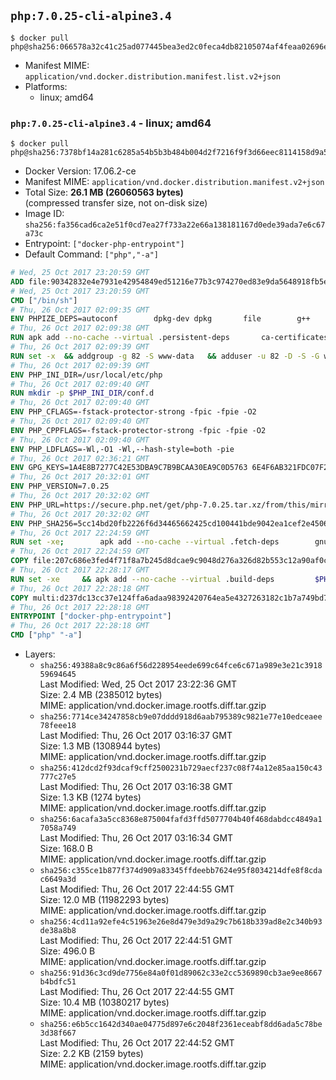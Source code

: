 ## `php:7.0.25-cli-alpine3.4`

```console
$ docker pull php@sha256:066578a32c41c25ad077445bea3ed2c0feca4db82105074af4feaa02696e3732
```

-	Manifest MIME: `application/vnd.docker.distribution.manifest.list.v2+json`
-	Platforms:
	-	linux; amd64

### `php:7.0.25-cli-alpine3.4` - linux; amd64

```console
$ docker pull php@sha256:7378bf14a281c6285a54b5b3b484b004d2f7216f9f3d66eec8114158d9a5fad2
```

-	Docker Version: 17.06.2-ce
-	Manifest MIME: `application/vnd.docker.distribution.manifest.v2+json`
-	Total Size: **26.1 MB (26060563 bytes)**  
	(compressed transfer size, not on-disk size)
-	Image ID: `sha256:fa356cad6ca2e51f0cd7ea27f733a22e66a138181167d0ede39ada7e6c67a73c`
-	Entrypoint: `["docker-php-entrypoint"]`
-	Default Command: `["php","-a"]`

```dockerfile
# Wed, 25 Oct 2017 23:20:59 GMT
ADD file:90342832e4e7931e42954849ed51216e77b3c974270ed83e9da5648918fb5e66 in / 
# Wed, 25 Oct 2017 23:20:59 GMT
CMD ["/bin/sh"]
# Thu, 26 Oct 2017 02:09:35 GMT
ENV PHPIZE_DEPS=autoconf 		dpkg-dev dpkg 		file 		g++ 		gcc 		libc-dev 		make 		pcre-dev 		pkgconf 		re2c
# Thu, 26 Oct 2017 02:09:38 GMT
RUN apk add --no-cache --virtual .persistent-deps 		ca-certificates 		curl 		tar 		xz 		openssl
# Thu, 26 Oct 2017 02:09:39 GMT
RUN set -x 	&& addgroup -g 82 -S www-data 	&& adduser -u 82 -D -S -G www-data www-data
# Thu, 26 Oct 2017 02:09:39 GMT
ENV PHP_INI_DIR=/usr/local/etc/php
# Thu, 26 Oct 2017 02:09:40 GMT
RUN mkdir -p $PHP_INI_DIR/conf.d
# Thu, 26 Oct 2017 02:09:40 GMT
ENV PHP_CFLAGS=-fstack-protector-strong -fpic -fpie -O2
# Thu, 26 Oct 2017 02:09:40 GMT
ENV PHP_CPPFLAGS=-fstack-protector-strong -fpic -fpie -O2
# Thu, 26 Oct 2017 02:09:40 GMT
ENV PHP_LDFLAGS=-Wl,-O1 -Wl,--hash-style=both -pie
# Thu, 26 Oct 2017 02:36:21 GMT
ENV GPG_KEYS=1A4E8B7277C42E53DBA9C7B9BCAA30EA9C0D5763 6E4F6AB321FDC07F2C332E3AC2BF0BC433CFC8B3
# Thu, 26 Oct 2017 20:32:01 GMT
ENV PHP_VERSION=7.0.25
# Thu, 26 Oct 2017 20:32:02 GMT
ENV PHP_URL=https://secure.php.net/get/php-7.0.25.tar.xz/from/this/mirror PHP_ASC_URL=https://secure.php.net/get/php-7.0.25.tar.xz.asc/from/this/mirror
# Thu, 26 Oct 2017 20:32:02 GMT
ENV PHP_SHA256=5cc14bd20fb2226f6d34465662425cd100441bde9042ea1cef2e4506d6ded8cc PHP_MD5=
# Thu, 26 Oct 2017 22:24:59 GMT
RUN set -xe; 		apk add --no-cache --virtual .fetch-deps 		gnupg 	; 		mkdir -p /usr/src; 	cd /usr/src; 		wget -O php.tar.xz "$PHP_URL"; 		if [ -n "$PHP_SHA256" ]; then 		echo "$PHP_SHA256 *php.tar.xz" | sha256sum -c -; 	fi; 	if [ -n "$PHP_MD5" ]; then 		echo "$PHP_MD5 *php.tar.xz" | md5sum -c -; 	fi; 		if [ -n "$PHP_ASC_URL" ]; then 		wget -O php.tar.xz.asc "$PHP_ASC_URL"; 		export GNUPGHOME="$(mktemp -d)"; 		for key in $GPG_KEYS; do 			gpg --keyserver ha.pool.sks-keyservers.net --recv-keys "$key"; 		done; 		gpg --batch --verify php.tar.xz.asc php.tar.xz; 		rm -rf "$GNUPGHOME"; 	fi; 		apk del .fetch-deps
# Thu, 26 Oct 2017 22:24:59 GMT
COPY file:207c686e3fed4f71f8a7b245d8dcae9c9048d276a326d82b553c12a90af0c0ca in /usr/local/bin/ 
# Thu, 26 Oct 2017 22:28:17 GMT
RUN set -xe 	&& apk add --no-cache --virtual .build-deps 		$PHPIZE_DEPS 		coreutils 		curl-dev 		libedit-dev 		openssl-dev 		libxml2-dev 		sqlite-dev 		&& export CFLAGS="$PHP_CFLAGS" 		CPPFLAGS="$PHP_CPPFLAGS" 		LDFLAGS="$PHP_LDFLAGS" 	&& docker-php-source extract 	&& cd /usr/src/php 	&& gnuArch="$(dpkg-architecture --query DEB_BUILD_GNU_TYPE)" 	&& ./configure 		--build="$gnuArch" 		--with-config-file-path="$PHP_INI_DIR" 		--with-config-file-scan-dir="$PHP_INI_DIR/conf.d" 				--disable-cgi 				--enable-ftp 		--enable-mbstring 		--enable-mysqlnd 				--with-curl 		--with-libedit 		--with-openssl 		--with-zlib 				--with-pcre-regex=/usr 				$PHP_EXTRA_CONFIGURE_ARGS 	&& make -j "$(nproc)" 	&& make install 	&& { find /usr/local/bin /usr/local/sbin -type f -perm +0111 -exec strip --strip-all '{}' + || true; } 	&& make clean 	&& cd / 	&& docker-php-source delete 		&& runDeps="$( 		scanelf --needed --nobanner --format '%n#p' --recursive /usr/local 			| tr ',' '\n' 			| sort -u 			| awk 'system("[ -e /usr/local/lib/" $1 " ]") == 0 { next } { print "so:" $1 }' 	)" 	&& apk add --no-cache --virtual .php-rundeps $runDeps 		&& apk del .build-deps 		&& pecl update-channels 	&& rm -rf /tmp/pear ~/.pearrc
# Thu, 26 Oct 2017 22:28:18 GMT
COPY multi:d237dc13cc37e124ffa6adaa98392420764ea5e4327263182c1b7a749bd736fa in /usr/local/bin/ 
# Thu, 26 Oct 2017 22:28:18 GMT
ENTRYPOINT ["docker-php-entrypoint"]
# Thu, 26 Oct 2017 22:28:18 GMT
CMD ["php" "-a"]
```

-	Layers:
	-	`sha256:49388a8c9c86a6f56d228954eede699c64fce6c671a989e3e21c391859694645`  
		Last Modified: Wed, 25 Oct 2017 23:22:36 GMT  
		Size: 2.4 MB (2385012 bytes)  
		MIME: application/vnd.docker.image.rootfs.diff.tar.gzip
	-	`sha256:7714ce34247858cb9e07dddd918d6aab795389c9821e77e10edceaee78feee18`  
		Last Modified: Thu, 26 Oct 2017 03:16:37 GMT  
		Size: 1.3 MB (1308944 bytes)  
		MIME: application/vnd.docker.image.rootfs.diff.tar.gzip
	-	`sha256:412dcd2f93dcaf9cff2500231b729aecf237c08f74a12e85aa150c43777c27e5`  
		Last Modified: Thu, 26 Oct 2017 03:16:38 GMT  
		Size: 1.3 KB (1274 bytes)  
		MIME: application/vnd.docker.image.rootfs.diff.tar.gzip
	-	`sha256:6acafa3a5cc8368e875004fafd3ffd5077704b40f468dabdcc4849a17058a749`  
		Last Modified: Thu, 26 Oct 2017 03:16:34 GMT  
		Size: 168.0 B  
		MIME: application/vnd.docker.image.rootfs.diff.tar.gzip
	-	`sha256:c355ce1b877f374d909a83345ffdeebb7624e95f8034214dfe8f8cdac6649a3d`  
		Last Modified: Thu, 26 Oct 2017 22:44:55 GMT  
		Size: 12.0 MB (11982293 bytes)  
		MIME: application/vnd.docker.image.rootfs.diff.tar.gzip
	-	`sha256:4cd11a92efe4c51963e26e8d479e3d9a29c7b618b339ad8e2c340b93de38a8b8`  
		Last Modified: Thu, 26 Oct 2017 22:44:51 GMT  
		Size: 496.0 B  
		MIME: application/vnd.docker.image.rootfs.diff.tar.gzip
	-	`sha256:91d36c3cd9de7756e84a0f01d89062c33e2cc5369890cb3ae9ee8667b4bdfc51`  
		Last Modified: Thu, 26 Oct 2017 22:44:55 GMT  
		Size: 10.4 MB (10380217 bytes)  
		MIME: application/vnd.docker.image.rootfs.diff.tar.gzip
	-	`sha256:e6b5cc1642d340ae04775d897e6c2048f2361eceabf8dd6ada5c78be3d38f667`  
		Last Modified: Thu, 26 Oct 2017 22:44:52 GMT  
		Size: 2.2 KB (2159 bytes)  
		MIME: application/vnd.docker.image.rootfs.diff.tar.gzip

